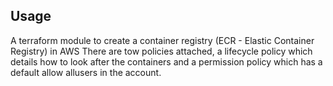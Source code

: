 ## Usage

A terraform module to create a container registry (ECR - Elastic Container Registry) in AWS
There are tow policies attached, a lifecycle policy which details how to look after the containers and a permission policy which has a default allow allusers in the account.
